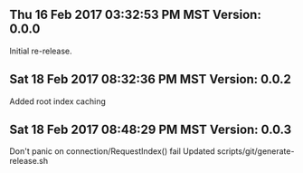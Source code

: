 ## Thu 16 Feb 2017 03:32:53 PM MST Version: 0.0.0
Initial re-release.

## Sat 18 Feb 2017 08:32:36 PM MST Version: 0.0.2
Added root index caching

## Sat 18 Feb 2017 08:48:29 PM MST Version: 0.0.3
Don't panic on connection/RequestIndex() fail
Updated scripts/git/generate-release.sh
